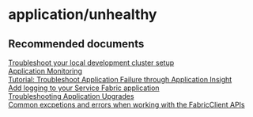 <properties
	pageTitle="application/unhealthy"
	description="application/unhealthy"
	service="microsoft.servicefabric"
	resource="clusters"
	authors="chiragpa"
	displayOrder=""
	selfHelpType="generic"
	supportTopicIds="32608962"
	resourceTags=""
	productPesIds="15842"
	cloudEnvironments="public"
	articleId="95fc3a51-5d3e-4df4-aec6-7245b2b3355e"
/>

# application/unhealthy

## **Recommended documents**
[Troubleshoot your local development cluster setup](https://docs.microsoft.com/azure/service-fabric/service-fabric-troubleshoot-local-cluster-setup)<br>
[Application Monitoring](https://docs.microsoft.com/azure/service-fabric/service-fabric-diagnostics-overview#application-monitoring)<br>
[Tutorial: Troubleshoot Application Failure through Application Insight](https://docs.microsoft.com/azure/service-fabric/service-fabric-diagnostics-overview#application-monitoring)<br>
[Add logging to your Service Fabric application](https://docs.microsoft.com/azure/service-fabric/service-fabric-how-to-diagnostics-log)<br>
[Troubleshooting Application Upgrades](https://docs.microsoft.com/azure/service-fabric/service-fabric-application-upgrade-troubleshooting)<br>
[Common excpetions and errors when working with the FabricClient APIs](https://docs.microsoft.com/azure/service-fabric/service-fabric-errors-and-exceptions)<br>
